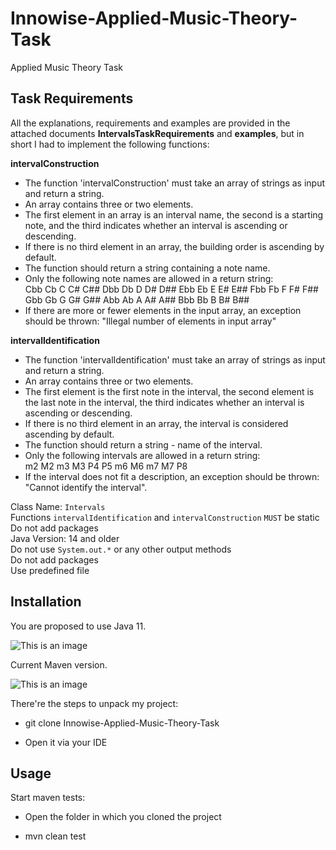 # Innowise-Applied-Music-Theory-Task

Applied Music Theory Task

## Task Requirements

All the explanations, requirements and examples are provided in the attached documents **IntervalsTaskRequirements** and **examples**, but in short I had to implement the following functions:

**intervalConstruction**
- The function 'intervalConstruction' must take an array of strings as input and return a string.
- An array contains three or two elements.
- The first element in an array is an interval name, the second is a starting note, and the third indicates whether an interval is ascending or descending.
- If there is no third element in an array, the building order is ascending by default.
- The function should return a string containing a note name.
- Only the following note names are allowed in a return string: <br>
Cbb Cb C C# C## Dbb Db D D# D## Ebb Eb E E# E## Fbb Fb F F# F## Gbb Gb G G# G## Abb Ab A A# A## Bbb Bb B B# B## 
- If there are more or fewer elements in the input array, an exception should be thrown: "Illegal number of elements in input array"

**intervalIdentification** 
- The function 'intervalIdentification' must take an array of strings as input and return a string.
- An array contains three or two elements.
- The first element is the first note in the interval, the second element is the last note in the interval, the third indicates whether an interval is ascending or descending.
- If there is no third element in an array, the interval is considered ascending by default.
- The function should return a string - name of the interval.
- Only the following intervals are allowed in a return string: <br>
m2 M2 m3 M3 P4 P5 m6 M6 m7 M7 P8
- If the interval does not fit a description, an exception should be thrown: "Cannot identify the interval".

Class Name: `Intervals` <br>
Functions `intervalIdentification` and `intervalConstruction` `MUST` be static <br>
Do not add packages <br>
Java Version: 14 and older <br>
Do not use `System.out.*` or any other output methods<br>
Do not add packages <br>
Use predefined file <br>

## Installation

You are proposed to use Java 11.

![This is an image](https://i.ibb.co/f1HC8RZ/image.png)

Current Maven version.

![This is an image](https://i.ibb.co/5M5bxcm/image.png)

There're the steps to unpack my project: 

* git clone Innowise-Applied-Music-Theory-Task

* Open it via your IDE

## Usage

Start maven tests:

* Open the folder in which you cloned the project

* mvn clean test 